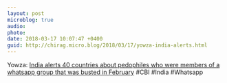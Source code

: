 ```yaml
---
layout: post
microblog: true
audio: 
photo: 
date: 2018-03-17 10:07:47 +0400
guid: http://chirag.micro.blog/2018/03/17/yowza-india-alerts.html
---
```

Yowza: [India alerts 40 countries about pedophiles who were members of a whatsapp group that was busted in February](http://www.ibtimes.co.in/india-alerts-40-countries-about-pedophiles-busted-whatsapp-child-porn-racket-763715) #CBI #India #Whatsapp
